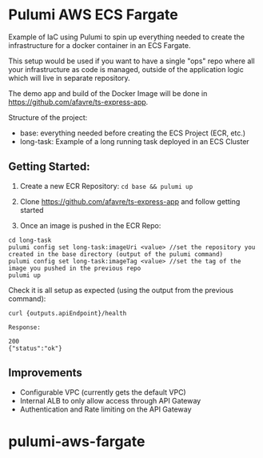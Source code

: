 # Pulumi AWS ECS Fargate

Example of IaC using Pulumi to spin up everything needed to create the infrastructure for a docker container in an ECS Fargate.

This setup would be used if you want to have a single "ops" repo where all your infrastructure as code is managed, outside of the application logic which will live in separate repository.

The demo app and build of the Docker Image will be done in https://github.com/afavre/ts-express-app.

Structure of the project:

- base: everything needed before creating the ECS Project (ECR, etc.)
- long-task: Example of a long running task deployed in an ECS Cluster

## Getting Started:

1. Create a new ECR Repository: `cd base && pulumi up`

2. Clone https://github.com/afavre/ts-express-app and follow getting started

3. Once an image is pushed in the ECR Repo:

```
cd long-task
pulumi config set long-task:imageUri <value> //set the repository you created in the base directory (output of the pulumi command)
pulumi config set long-task:imageTag <value> //set the tag of the image you pushed in the previous repo
pulumi up
```

Check it is all setup as expected (using the output from the previous command):

```
curl {outputs.apiEndpoint}/health

Response:

200
{"status":"ok"}

```

## Improvements

- Configurable VPC (currently gets the default VPC)
- Internal ALB to only allow access through API Gateway
- Authentication and Rate limiting on the API Gateway
# pulumi-aws-fargate
